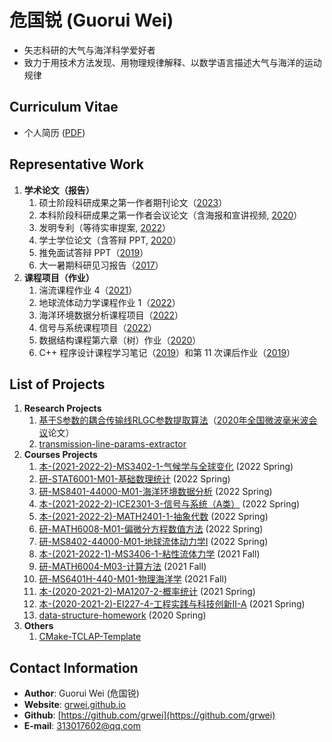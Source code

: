 # 危国锐 (Guorui Wei)

<!-- [Websites](https://grwei.github.io/) for me and my [projects](https://github.com/grwei). -->
- 矢志科研的大气与海洋科学爱好者
- 致力于用技术方法发现、用物理规律解释、以数学语言描述大气与海洋的运动规律

## Curriculum Vitae

- 个人简历 ([PDF](./个人简历.pdf))

## Representative Work

1. **学术论文（报告）**
   1. 硕士阶段科研成果之第一作者期刊论文（[2023](rep_wrk/grl_wei2023a_.pdf)）
   2. 本科阶段科研成果之第一作者会议论文（含海报和宣讲视频, [2020](https://grwei.github.io/ncmmw2020/)）
   3. 发明专利（等待实审提案, [2022](https://cpquery.cponline.cnipa.gov.cn/detail/index?zhuanlisqh=7cue7YYHyo0QxkbNupRYZA%253D%253D&anjianbh)）
   4. 学士学位论文（含答辩 PPT, [2020](https://grwei.github.io/transmission-line-params-extractor/)）
   5. 推免面试答辩 PPT（[2019](rep_wrk/pre_20190702.pdf)）
   6. 大一暑期科研见习报告（[2017](rep_wrk/rep_201709.pdf)）
2. **课程项目（作业）**
   1. 湍流课程作业 4（[2021](rep_wrk/MS3401_hw4.pdf)）
   2. 地球流体动力学课程作业 1（[2022](https://grwei.github.io/SJTU_2021-2022-2-MS8402/hw1_%E5%8D%B1%E5%9B%BD%E9%94%90_120034910021.pdf)）
   3. 海洋环境数据分析课程项目（[2022](https://grwei.github.io/SJTU_2021-2022-2_MS8401/project/%E8%AF%BE%E7%A8%8B%E9%A1%B9%E7%9B%AE_%E5%8D%B1%E5%9B%BD%E9%94%90_small.pdf)）
   4. 信号与系统课程项目（[2022](https://grwei.github.io/SJTU_2021-2022-2_ICE2301/project_%E5%8D%B1%E5%9B%BD%E9%94%90_516021910080.pdf)）
   5. 数据结构课程第六章（树）作业（[2020](https://grwei.github.io/data-structure-homework/DS_Ch6/doc/html/index.html)）
   6. C++ 程序设计课程学习笔记（[2019](rep_wrk/CS154_notes.pdf)）和第 11 次课后作业（[2019](rep_wrk/CS154_hw11.pdf)）

## List of Projects

1. **Research Projects**
   1. [基于S参数的耦合传输线RLGC参数提取算法](https://grwei.github.io/ncmmw2020/)（[2020年全国微波毫米波会议](http://www.em-conf.com/ncmmw2020/index.php)论文）
   2. [transmission-line-params-extractor](https://grwei.github.io/transmission-line-params-extractor/)
2. **Courses Projects**
   1. [本-(2021-2022-2)-MS3402-1-气候学与全球变化](https://grwei.github.io/SJTU_2021-2022-2_MS3402/) (2022 Spring)
   2. [研-STAT6001-M01-基础数理统计](https://grwei.github.io/SJTU_2021-2022-2_STAT6001/) (2022 Spring)
   3. [研-MS8401-44000-M01-海洋环境数据分析](https://grwei.github.io/SJTU_2021-2022-2_MS8401/) (2022 Spring)
   4. [本-(2021-2022-2)-ICE2301-3-信号与系统（A类）](https://grwei.github.io/SJTU_2021-2022-2_ICE2301/) (2022 Spring)
   5. [本-(2021-2022-2)-MATH2401-1-抽象代数](https://grwei.github.io/SJTU_2021-2022-2-MATH2401/) (2022 Spring)
   6. [研-MATH6008-M01-偏微分方程数值方法](https://grwei.github.io/SJTU_2021-2022-2-MATH6008/) (2022 Spring)
   7. [研-MS8402-44000-M01-地球流体动力学I](https://grwei.github.io/SJTU_2021-2022-2-MS8402/) (2022 Spring)
   8. [本-(2021-2022-1)-MS3406-1-粘性流体力学](https://grwei.github.io/SJTU_2021-2022-1-MS3406/) (2021 Fall)
   9. [研-MATH6004-M03-计算方法](https://grwei.github.io/SJTU_2021-2022-1-MATH6004/) (2021 Fall)
   10. [研-MS6401H-440-M01-物理海洋学](https://grwei.github.io/SJTU_2021-2022-1-MS6401H/) (2021 Fall)
   11. [本-(2020-2021-2)-MA1207-2-概率统计](https://grwei.github.io/SJTU_2020-2021-2-MA1207/) (2021 Spring)
   12. [本-(2020-2021-2)-EI227-4-工程实践与科技创新II-A](https://grwei.github.io/SJTU_2020-2021-2-EI227/) (2021 Spring)
   13. [data-structure-homework](https://grwei.github.io/data-structure-homework/) (2020 Spring)
3. **Others**
   1. [CMake-TCLAP-Template](https://grwei.github.io/CMake-TCLAP-Template/)

## Contact Information

- **Author**: Guorui Wei (危国锐)
- **Website**: [grwei.github.io](https://grwei.github.io/)
- **Github**: [https://github.com/grwei](https://github.com/grwei)
- **E-mail**: [313017602@qq.com](mailto:313017602@qq.com)
